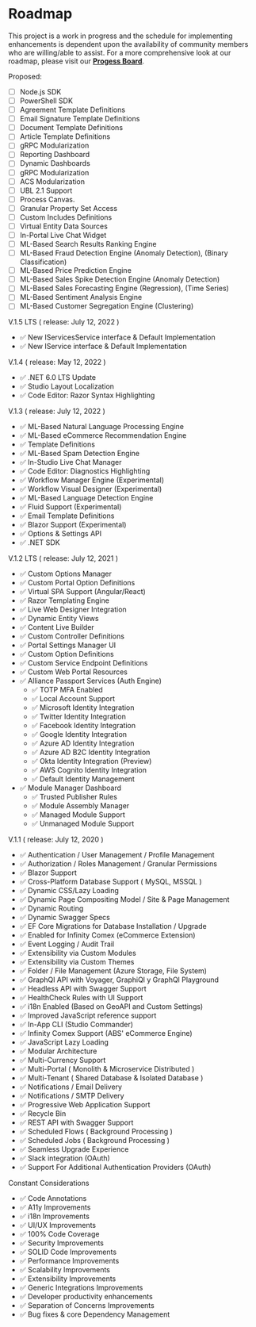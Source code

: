 # Roadmap
This project is a work in progress and the schedule for implementing enhancements is dependent upon the availability of community members who are willing/able to assist. For a more comprehensive look at our roadmap, please visit our **[Progess Board](https://dev.azure.com/fenixalliance/ABS.Docs/_workitems/recentlyupdated)**.


Proposed:
- [ ] Node.js SDK 
- [ ] PowerShell SDK 
- [ ] Agreement Template Definitions
- [ ] Email Signature Template Definitions
- [ ] Document Template Definitions
- [ ] Article Template Definitions
- [ ] gRPC Modularization
- [ ] Reporting Dashboard
- [ ] Dynamic Dashboards
- [ ] gRPC Modularization
- [ ] ACS Modularization
- [ ] UBL 2.1 Support
- [ ] Process Canvas.
- [ ] Granular Property Set Access
- [ ] Custom Includes Definitions
- [ ] Virtual Entity Data Sources
- [ ] In-Portal Live Chat Widget
- [ ] ML-Based Search Results Ranking Engine
- [ ] ML-Based Fraud Detection Engine (Anomaly Detection), (Binary Classification)
- [ ] ML-Based Price Prediction Engine
- [ ] ML-Based Sales Spike Detection Engine (Anomaly Detection)
- [ ] ML-Based Sales Forecasting Engine (Regression), (Time Series)
- [ ] ML-Based Sentiment Analysis Engine
- [ ] ML-Based Customer Segregation Engine (Clustering)

V.1.5 LTS ( release: July 12, 2022 )
- ✅ New IServicesService interface & Default Implementation
- ✅ New IService interface & Default Implementation

V.1.4 ( release: May 12, 2022 )
- ✅ .NET 6.0 LTS Update
- ✅ Studio Layout Localization
- ✅ Code Editor: Razor Syntax Highlighting 

V.1.3 ( release: July 12, 2022 )

- ✅ ML-Based Natural Language Processing Engine
- ✅ ML-Based eCommerce Recommendation Engine
- ✅ Template Definitions
- ✅ ML-Based Spam Detection Engine
- ✅ In-Studio Live Chat Manager
- ✅ Code Editor: Diagnostics Highlighting
- ✅ Workflow Manager Engine (Experimental)
- ✅ Workflow Visual Designer (Experimental)
- ✅ ML-Based Language Detection Engine
- ✅ Fluid Support (Experimental)
- ✅ Email Template Definitions
- ✅ Blazor Support (Experimental)
- ✅ Options & Settings API
- ✅ .NET SDK

V.1.2 LTS ( release: July 12, 2021 )

- ✅ Custom Options Manager
- ✅ Custom Portal Option Definitions
- ✅ Virtual SPA Support (Angular/React)
- ✅ Razor Templating Engine
- ✅ Live Web Designer Integration
- ✅ Dynamic Entity Views
- ✅ Content Live Builder
- ✅ Custom Controller Definitions
- ✅ Portal Settings Manager UI
- ✅ Custom Option Definitions
- ✅ Custom Service Endpoint Definitions
- ✅ Custom Web Portal Resources
- ✅ Alliance Passport Services (Auth Engine)
    - ✅ TOTP MFA Enabled
    - ✅ Local Account Support
    - ✅ Microsoft Identity Integration
    - ✅ Twitter Identity Integration
    - ✅ Facebook Identity Integration
    - ✅ Google Identity Integration
    - ✅ Azure AD Identity Integration
    - ✅ Azure AD B2C Identity Integration
    - ✅ Okta Identity Integration (Preview)
    - ✅ AWS Cognito Identity Integration 
    - ✅ Default Identity Management
- ✅ Module Manager Dashboard
    - ✅ Trusted Publisher Rules
    - ✅ Module Assembly Manager
    - ✅ Managed Module Support
    - ✅ Unmanaged Module Support

V.1.1 ( release: July 12, 2020 )
- ✅ Authentication / User Management / Profile Management
- ✅ Authorization / Roles Management / Granular Permissions
- ✅ Blazor Support
- ✅ Cross-Platform Database Support ( MySQL, MSSQL )
- ✅ Dynamic CSS/Lazy Loading
- ✅ Dynamic Page Compositing Model / Site & Page Management
- ✅ Dynamic Routing
- ✅ Dynamic Swagger Specs
- ✅ EF Core Migrations for Database Installation / Upgrade
- ✅ Enabled for Infinity Comex (eCommerce Extension)
- ✅ Event Logging / Audit Trail
- ✅ Extensibility via Custom Modules
- ✅ Extensibility via Custom Themes
- ✅ Folder / File Management (Azure Storage, File System)
- ✅ GraphQl API with Voyager, GraphiQl y GraphQl Playground
- ✅ Headless API with Swagger Support
- ✅ HealthCheck Rules with UI Support
- ✅ i18n Enabled (Based on GeoAPI and Custom Settings)
- ✅ Improved JavaScript reference support
- ✅ In-App CLI (Studio Commander)
- ✅ Infinity Comex Support (ABS' eCommerce Engine)
- ✅ JavaScript Lazy Loading
- ✅ Modular Architecture
- ✅ Multi-Currency Support
- ✅ Multi-Portal ( Monolith & Microservice Distributed )
- ✅ Multi-Tenant ( Shared Database & Isolated Database )
- ✅ Notifications / Email Delivery
- ✅ Notifications / SMTP Delivery
- ✅ Progressive Web Application Support
- ✅ Recycle Bin
- ✅ REST API with Swagger Support
- ✅ Scheduled Flows ( Background Processing )
- ✅ Scheduled Jobs ( Background Processing )
- ✅ Seamless Upgrade Experience
- ✅ Slack integration (OAuth)
- ✅ Support For Additional Authentication Providers (OAuth)

Constant Considerations

- ✅ Code Annotations
- ✅ A11y Improvements
- ✅ i18n Improvements
- ✅ UI/UX Improvements 
- ✅ 100% Code Coverage
- ✅ Security Improvements
- ✅ SOLID Code Improvements
- ✅ Performance Improvements 
- ✅ Scalability Improvements 
- ✅ Extensibility Improvements 
- ✅ Generic Integrations Improvements
- ✅ Developer productivity enhancements
- ✅ Separation of Concerns Improvements 
- ✅ Bug fixes & core Dependency Management
